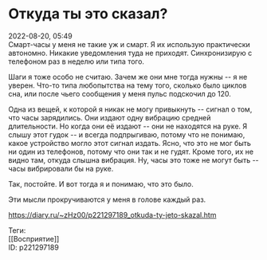 Откуда ты это сказал?
======================

   
 2022-08-20, 05:49   
  Смарт-часы у меня не такие уж и смарт. Я их использую практически автономно. Никакие уведомления туда не приходят. Синхронизирую с телефоном раз в неделю или типа того.   
   
 Шаги я тоже особо не считаю. Зачем же они мне тогда нужны -- я не уверен. Что-то типа любопытства на тему того, сколько было циклов сна, или после чьего сообщения у меня пульс подскочил до 120.   
   
 Одна из вещей, к которой я никак не могу привыкнуть -- сигнал о том, что часы зарядились. Они издают одну вибрацию средней длительности. Но когда они её издают -- они не находятся на руке. Я слышу этот гудок -- и всегда подпрыгиваю, потому что не понимаю, какое устройство могло этот сигнал издать. Ясно, что это не мог быть ни один из телефонов, потому что они так и не гудят. Кроме того, их не видно там, откуда слышна вибрация. Ну, часы это тоже не могут быть -- часы вибрировали бы на руке.   
   
 Так, постойте. И вот тогда я и понимаю, что это было.   
   
 Эти мысли прокручиваются у меня в голове каждый раз.   
    
 <https://diary.ru/~zHz00/p221297189_otkuda-ty-jeto-skazal.htm>   
   
 Теги:   
 [[Восприятие]]   
 ID: p221297189